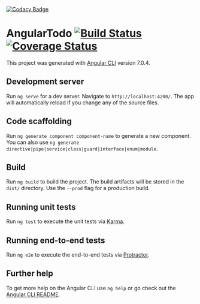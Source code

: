 [![Codacy Badge](https://api.codacy.com/project/badge/Grade/4aad6051a841419eb0f2c5392452fd2b)](https://app.codacy.com/app/sheetal2211/angular-todo?utm_source=github.com&utm_medium=referral&utm_content=sheetal2211/angular-todo&utm_campaign=Badge_Grade_Dashboard)
# AngularTodo [![Build Status](https://travis-ci.com/sheetal2211/angular-todo.svg?branch=master)](https://travis-ci.com/sheetal2211/angular-todo) [![Coverage Status](https://coveralls.io/repos/github/sheetal2211/angular-todo/badge.svg)](https://coveralls.io/github/sheetal2211/angular-todo)

This project was generated with [Angular CLI](https://github.com/angular/angular-cli) version 7.0.4.

## Development server

Run `ng serve` for a dev server. Navigate to `http://localhost:4200/`. The app will automatically reload if you change any of the source files.

## Code scaffolding

Run `ng generate component component-name` to generate a new component. You can also use `ng generate directive|pipe|service|class|guard|interface|enum|module`.

## Build

Run `ng build` to build the project. The build artifacts will be stored in the `dist/` directory. Use the `--prod` flag for a production build.

## Running unit tests

Run `ng test` to execute the unit tests via [Karma](https://karma-runner.github.io).

## Running end-to-end tests

Run `ng e2e` to execute the end-to-end tests via [Protractor](http://www.protractortest.org/).

## Further help

To get more help on the Angular CLI use `ng help` or go check out the [Angular CLI README](https://github.com/angular/angular-cli/blob/master/README.md).
